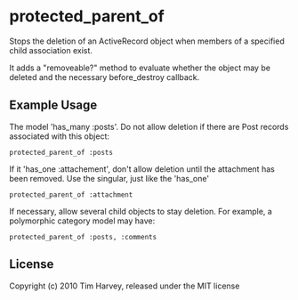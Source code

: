 protected_parent_of
==============

Stops the deletion of an ActiveRecord object when members of a specified child association exist.

It adds a "removeable?" method to evaluate whether the object may be deleted and the necessary before_destroy callback.

Example Usage
-------------

The model 'has_many :posts'. Do not allow deletion if there are Post records associated with this object:
    
    protected_parent_of :posts
    
If it 'has_one :attachement', don't allow deletion until the attachment has been removed. Use the singular, just like the 'has_one'
    
    protected_parent_of :attachment
    
If necessary, allow several child objects to stay deletion. For example, a polymorphic category model may have:
    
    protected_parent_of :posts, :comments

License
-------
Copyright (c) 2010 Tim Harvey, released under the MIT license
